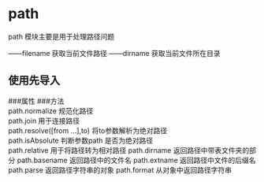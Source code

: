 # path
path 模块主要是用于处理路径问题

——filename 获取当前文件路径
——dirname 获取当前文件所在目录

## 使用先导入
###属性
###方法  
	path.normalize  规范化路径  
	path.join  用于连接路径  
	path.resolve([from ...],to)   将to参数解析为绝对路径  
	path.isAbsolute  判断参数path 是否为绝对路径  
	path.relative  用于将路径转为相对路径
	path.dirname  返回路径中带表文件夹的部分
	path.basename  返回路径中的文件名
	path.extname  返回路径中文件的后缀名
	path.parse  返回路径字符串的对象
	path.format  从对象中返回路径字符串